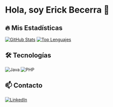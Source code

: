 # Hola, soy Erick Becerra 👋  

## 🔥 Mis Estadísticas  
[![GitHub Stats](https://github-readme-stats.vercel.app/api?username=Erick-Becerra&show_icons=true&theme=radical)](https://github.com/Erick-Becerra) 
[![Top Lenguajes](https://github-readme-stats.vercel.app/api/top-langs/?username=Erick-Becerra&layout=compact&theme=radical)](https://github.com/Erick-Becerra)

## 🛠️ Tecnologías  
![Java](https://img.shields.io/badge/Java-ED8B00?style=for-the-badge&logo=openjdk&logoColor=white)
![PHP](https://img.shields.io/badge/PHP-777BB4?style=for-the-badge&logo=php&logoColor=white)

## 📫 Contacto  
[![LinkedIn](https://img.shields.io/badge/LinkedIn-0077B5?style=for-the-badge&logo=linkedin&logoColor=white)](https://www.linkedin.com/in/erick-jair-becerra-acosta-017039276/)

<!--
**Erick-Becerra/Erick-Becerra** is a ✨ _special_ ✨ repository because its `README.md` (this file) appears on your GitHub profile.

Here are some ideas to get you started:

- 🔭 I’m currently working on ...
- 🌱 I’m currently learning ...
- 👯 I’m looking to collaborate on ...
- 🤔 I’m looking for help with ...
- 💬 Ask me about ...
- 📫 How to reach me: ...
- 😄 Pronouns: ...
- ⚡ Fun fact: ...
-->
